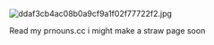 ![ddaf3cb4ac08b0a9cf9a1f02f77722f2.jpg](https://github.com/user-attachments/assets/58e14037-3133-4cfa-ba07-98f2e32f8763)



Read my prnouns.cc i might make a straw page soon
